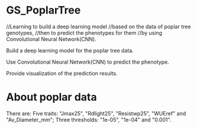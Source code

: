 # GS_PoplarTree

//Learning to build a deep learning model 
//based on the data of poplar tree genotypes, 
//then to predict the phenotypes for them
//by using Convolutional Neural Network(CNN).

Build a deep learning model for the poplar tree data.

Use Convolutional Neural Network(CNN) to predict the phenotype.

Provide visualization of the prediction results.

# About poplar data

There are:
  Five traits: "Jmax25", "Rdlight25", "Resistwp25", "WUEref" and "Av_Diameter_mm"; 
  Three thresholds: "1e-05", "1e-04" and "0.001".
